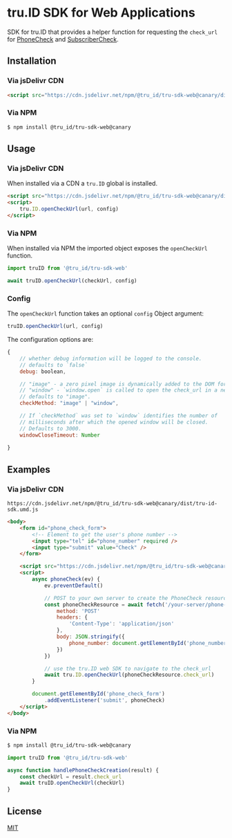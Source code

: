 # tru.ID SDK for Web Applications

SDK for tru.ID that provides a helper function for requesting the `check_url` for [PhoneCheck](https://tru.id/docs/phone-check) and [SubscriberCheck](https://tru.id/docs/subscriber-check).

## Installation

### Via jsDelivr CDN

```html
<script src="https://cdn.jsdelivr.net/npm/@tru_id/tru-sdk-web@canary/dist/tru-id-sdk.umd.js"></script>
```

### Via NPM

```sh
$ npm install @tru_id/tru-sdk-web@canary
```

## Usage

### Via jsDelivr CDN

When installed via a CDN a `tru.ID` global is installed.

```html
<script src="https://cdn.jsdelivr.net/npm/@tru_id/tru-sdk-web@canary/dist/tru-id-sdk.umd.js"></script>
<script>
    tru.ID.openCheckUrl(url, config)
</script>
```

### Via NPM

When installed via NPM the imported object exposes the `openCheckUrl` function.

```js
import truID from '@tru_id/tru-sdk-web'

await truID.openCheckUrl(checkUrl, config)
```

### Config

The `openCheckUrl` function takes an optional `config` Object argument:

```js
truID.openCheckUrl(url, config)
```

The configuration options are:

```js
{
    // whether debug information will be logged to the console.
    // defaults to `false`
    debug: boolean,

    // "image" - a zero pixel image is dynamically added to the DOM for the check_url request
    // "window" - `window.open` is called to open the check_url in a new window
    // defaults to "image".
    checkMethod: "image" | "window", 

    // If `checkMethod` was set to `window` identifies the number of
    // milliseconds after which the opened window will be closed.
    // Defaults to 3000.
    windowCloseTimeout: Number
                                     
}
```

## Examples

### Via jsDelivr CDN

`https://cdn.jsdelivr.net/npm/@tru_id/tru-sdk-web@canary/dist/tru-id-sdk.umd.js`

```html
<body>
    <form id="phone_check_form">
        <!-- Element to get the user's phone number -->
        <input type="tel" id="phone_number" required />
        <input type="submit" value="Check" />
    </form>

    <script src="https://cdn.jsdelivr.net/npm/@tru_id/tru-sdk-web@canary/dist/tru-id-sdk.umd.js"></script>
    <script>
        async phoneCheck(ev) {
            ev.preventDefault()

            // POST to your own server to create the PhoneCheck resource for the phone number
            const phoneCheckResource = await fetch('/your-server/phone-check', {
                method: 'POST'
                headers: {
                    'Content-Type': 'application/json'
                },
                body: JSON.stringify({
                    phone_number: document.getElementById('phone_number')
                })
            })

            // use the tru.ID web SDK to navigate to the check_url
            await tru.ID.openCheckUrl(phoneCheckResource.check_url)
        }

        document.getElementById('phone_check_form')
            .addEventListener('submit', phoneCheck)
    </script>
</body>
```

### Via NPM

```sh
$ npm install @tru_id/tru-sdk-web@canary
```

```js
import truID from '@tru_id/tru-sdk-web'

async function handlePhoneCheckCreation(result) {
    const checkUrl = result.check_url
    await truID.openCheckUrl(checkUrl)
}
```

 ## License

 [MIT](LICENSE)